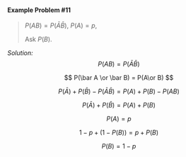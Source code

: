 #### Example Problem #11

> $P(AB)=P(\bar A \bar B)$, $P(A)=p$,
>
> Ask $P(B)$.

*Solution:*
$$
P(AB)=P(\bar A\bar B)
$$

$$
P(\bar A \or \bar B) = P(A\or B)
$$

$$
P(\bar A)+ P(\bar B )-P(\bar A\bar B)=P(A)+P(B)-P(AB)
$$

$$
P(\bar A)+ P(\bar B )=P(A)+P(B)
$$

$$
P(A)=p
$$

$$
1-p+(1-P(B))=p+P(B)
$$

$$
P(B)=1-p
$$

